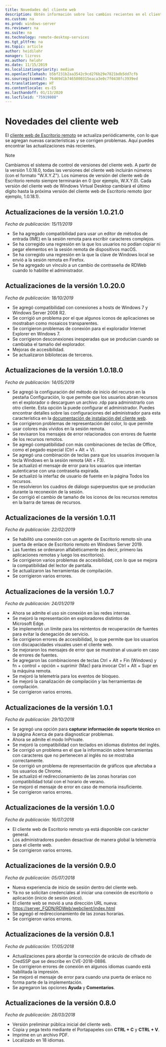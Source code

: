 ```yaml
---
title: Novedades del cliente web
description: Obtén información sobre los cambios recientes en el cliente web de Escritorio remoto.
ms.custom: na
ms.prod: windows-server
ms.reviewer: na
ms.suite: na
ms.technology: remote-desktop-services
ms.tgt_pltfrm: na
ms.topic: article
author: heidilohr
manager: lizross
ms.author: helohr
ms.date: 11/15/2019
ms.localizationpriority: medium
ms.openlocfilehash: b5bf231b2aa3542c9cd276b29e7821bdb5dd7cfb
ms.sourcegitcommit: 76469d1b7465800315eaca3e0c7f0438fc3939ed
ms.translationtype: HT
ms.contentlocale: es-ES
ms.lasthandoff: 01/13/2020
ms.locfileid: "75919808"
---
```

# <a name="whats-new-in-the-web-client"></a>Novedades del cliente web

El [cliente web de Escritorio remoto](remote-desktop-web-client.md) se actualiza periódicamente, con lo que se agregan nuevas características y se corrigen problemas. Aquí puedes encontrar las actualizaciones más recientes.

> [!NOTE]
> Cambiamos el sistema de control de versiones del cliente web. A partir de la versión 1.0.18.0, todas las versiones del cliente web incluirán números (con el formato "W.X.Y.Z"). Los números de versión del cliente web de Escritorio remoto siempre terminarán en 0 (por ejemplo, W.X.Y.0). Cada versión del cliente web de Windows Virtual Desktop cambiará el último dígito hasta la próxima versión del cliente web de Escritorio remoto (por ejemplo, 1.0.18.1).

## <a name="updates-for-version-10210"></a>Actualizaciones de la versión 1.0.21.0
*Fecha de publicación: 15/11/2019*

- Se ha agregado compatibilidad para usar un editor de métodos de entrada (IME) en la sesión remota para escribir caracteres complejos.
- Se ha corregido una regresión en la que los usuarios no podían copiar ni pegar elementos en la sesión remota de dispositivos macOS.
- Se ha corregido una regresión en la que la clave de Windows local se envió a la sesión remota en Firefox.
- Se ha agregado un vínculo a un cambio de contraseña de RDWeb cuando lo habilite el administrador.

## <a name="updates-for-version-10200"></a>Actualizaciones de la versión 1.0.20.0
*Fecha de publicación: 18/10/2019*

- Se agregó compatibilidad con conexiones a hosts de Windows 7 y Windows Server 2008 R2.
- Se corrigió un problema por el que algunos iconos de aplicaciones se mostraban como mosaicos transparentes.
- Se corrigieron problemas de conexión para el explorador Internet Explorer en Windows 7.
- Se corrigieron desconexiones inesperadas que se producían cuando se cambiaba el tamaño del explorador.
- Mejoras de accesibilidad.
- Se actualizaron bibliotecas de terceros.

## <a name="updates-for-version-10180"></a>Actualizaciones de la versión 1.0.18.0
*Fecha de publicación: 14/05/2019*

- Se agregó la configuración del método de inicio del recurso en la pestaña Configuración, lo que permite que los usuarios abran recursos en el explorador o descarguen un archivo .rdp para administrarlo con otro cliente. Esta opción la puede configurar el administrador. Puedes encontrar detalles sobre las configuraciones del administrador para esta característica en la [documentación de instalación del cliente web](remote-desktop-web-client-admin.md).
- Se corrigieron problemas de representación del color, lo que permite usar colores más vívidos en la sesión remota.
- Se revisaron los mensajes de error relacionados con errores de fuente de los recursos remotos.
- Se agregó compatibilidad con más combinaciones de teclas de Office, como el pegado especial (Ctrl + Alt + V).
- Se agregó una combinación de teclas para que los usuarios invoquen la tecla Windows en la sesión remota (Alt + F3).
- Se actualizó el mensaje de error para los usuarios que intentan autenticarse con una contraseña expirada.
- Se actualizó la interfaz de usuario de fuente en la página Todos los recursos.
- Se resolvieron los cuadros de diálogo superpuestos que se producían durante la reconexión de la sesión.
- Se corrigió el cambio de tamaño de los iconos de los recursos remotos en la barra de tareas de recursos.

## <a name="updates-for-version-1011"></a>Actualizaciones de la versión 1.0.11
*Fecha de publicación: 22/02/2019*

- Se habilitó una conexión con un agente de Escritorio remoto sin una puerta de enlace de Escritorio remoto en Windows Server 2019.
- Las fuentes se ordenaron alfabéticamente (es decir, primero las aplicaciones remotas y luego los escritorios).
- Se corrigieron varios problemas de accesibilidad, con lo que se mejora la compatibilidad del lector de pantalla.
- Se actualizaron las herramientas de compilación.
- Se corrigieron varios errores.

## <a name="updates-for-version-107"></a>Actualizaciones de la versión 1.0.7
*Fecha de publicación: 24/01/2019*

- Ahora se admite el uso sin conexión en las redes internas.
- Se mejoró la representación en exploradores distintos de Microsoft Edge.
- Se implementó un límite para los reintentos de recuperación de fuentes para evitar la denegación de servicio.
- Se corrigieron errores de accesibilidad, lo que permite que los usuarios con discapacidades visuales usen el cliente web.
- Se mejoraron los mensajes de error que se muestran al usuario en caso de errores de fuentes.
- Se agregaron las combinaciones de teclas Ctrl + Alt + Fin (Windows) y fn + control + opción + suprimir (Mac) para invocar Ctrl + Alt + Supr en la máquina remota.
- Se mejoró la telemetría para los eventos de bloqueo.
- Se mejoró la canalización de compilación y las herramientas de compilación.
- Se corrigieron varios errores.

## <a name="updates-for-version-101"></a>Actualizaciones de la versión 1.0.1
*Fecha de publicación: 29/10/2018*

- Se agregó una opción para **capturar información de soporte técnico** en la página Acerca de para diagnosticar problemas.
- Ahora se admite el modo InPrivate.
- Se mejoró la compatibilidad con teclados en idiomas distintos del inglés.
- Se corrigió un problema en el que la información sobre herramientas con caracteres que no pertenecen al inglés no se mostraba correctamente.
- Se corrigió un problema de representación de gráficos que afectaba a los usuarios de Chrome.
- Se actualizó el redireccionamiento de las zonas horarias con compatibilidad total con el horario de verano.
- Se mejoró el mensaje de error en caso de memoria insuficiente.
- Se corrigieron varios errores.

## <a name="updates-for-version-100"></a>Actualizaciones de la versión 1.0.0
*Fecha de publicación: 16/07/2018*

- El cliente web de Escritorio remoto ya está disponible con carácter general.
- Los administradores pueden desactivar de manera global la telemetría para el cliente web.
- Se corrigieron varios errores.

## <a name="updates-for-version-090"></a>Actualizaciones de la versión 0.9.0
*Fecha de publicación: 05/07/2018*

- Nueva experiencia de inicio de sesión dentro del cliente web.
- Ya no se solicitan credenciales al iniciar una conexión de escritorio o aplicación (inicio de sesión único).
- El cliente web se movió a una dirección URL nueva: <https://server_FQDN/RDWeb/webclient/index.html>
- Se agregó el redireccionamiento de las zonas horarias.
- Se corrigieron varios errores.

## <a name="updates-for-version-081"></a>Actualizaciones de la versión 0.8.1
*Fecha de publicación: 17/05/2018*

- Actualizaciones para abordar la corrección de oráculo de cifrado de CredSSP que se describe en CVE-2018-0886.
- Se corrigieron errores de conexión en algunos idiomas cuando está habilitada la impresión.
- Se mejoró el mensaje de error para cuando una puerta de enlace no forma parte de la implementación.
- Se agregaron las opciones **Ayuda** y **Comentarios**.

## <a name="updates-for-version-080"></a>Actualizaciones de la versión 0.8.0
*Fecha de publicación: 28/03/2018*

- Versión preliminar pública inicial del cliente web.
- Copia y pega texto mediante el Portapapeles con **CTRL + C** y **CTRL + V**.
- Imprime en un archivo PDF.
- Localizado en 18 idiomas.
